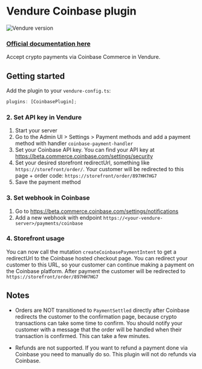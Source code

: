 # Vendure Coinbase plugin

![Vendure version](https://img.shields.io/npm/dependency-version/vendure-plugin-coinbase/dev/@vendure/core)

### [Official documentation here](https://pinelab-plugins.com/plugin/vendure-plugin-coinbase)

Accept crypto payments via Coinbase Commerce in Vendure.

## Getting started

Add the plugin to your `vendure-config.ts`:

```ts
plugins: [CoinbasePlugin];
```

### 2. Set API key in Vendure

1. Start your server
2. Go to the Admin UI > Settings > Payment methods and add a payment method with handler `coinbase-payment-handler`
3. Set your Coinbase API key. You can find your API key at https://beta.commerce.coinbase.com/settings/security
4. Set your desired storefront redirectUrl, something like `https://storefront/order/`. Your customer will be redirected
   to this page + order code: `https://storefront/order/897HH7HG7`
5. Save the payment method

### 3. Set webhook in Coinbase

1. Go to https://beta.commerce.coinbase.com/settings/notifications
2. Add a new webhook with endpoint `https://<your-vendure-server>/payments/coinbase`

### 4. Storefront usage

You can now call the mutation `createCoinbasePaymentIntent` to get a redirectUrl to the Coinbase hosted checkout page.
You can redirect your customer to this URL, so your customer can continue making a payment on the Coinbase platform.
After payment the customer will be redirected to `https://storefront/order/897HH7HG7`

## Notes

- Orders are NOT transitioned to `PaymentSettled` directly after Coinbase redirects the customer to the confirmation page, because
  crypto transactions can take some time to confirm. You should notify your customer with a message that the order will be
  handled when their transaction is confirmed. This can take a few minutes.

- Refunds are not supported. If you want to refund a payment done via Coinbase you need to manually do so. This plugin will not do refunds via
  Coinbase.
